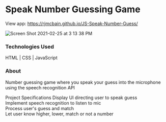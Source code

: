 # Speak Number Guessing Game

View app: https://rjmcbain.github.io/JS-Speak-Number-Guess/

![Screen Shot 2021-02-25 at 3 13 38 PM](https://user-images.githubusercontent.com/33466125/109231809-16606c00-777c-11eb-942d-6ae38cff87db.png)

### Technologies Used

HTML  |  CSS  |  JavaScript

### About
Number guessing game where you speak your guess into the microphone using the speech recognition API

Project Specifications
Display UI directing user to speak guess</br>
Implement speech recognition to listen to mic</br>
Process user's guess and match</br>
Let user know higher, lower, match or not a number</br>
